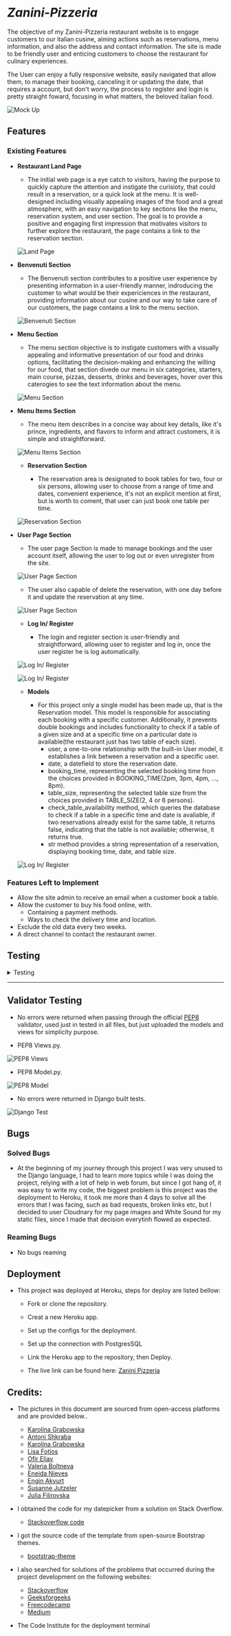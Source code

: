# _Zanini-Pizzeria_

The objective of my Zanini-Pizzeria restaurant website is to engage customers to our italian cusine, aiming actions such as reservations, menu information, and also the address and contact information. The site is made to be friendly user and enticing customers to choose the restaurant for culinary experiences.

The User can enjoy a fully responsive website, easily navigated that allow them, to manage their booking, canceling it or updating the date, that requires a account, but don't worry, the process to register and login is pretty straight foward, focusing in what matters, the beloved italian food.







  ![Mock Up](/img/mockup.png)

## Features

### Existing Features

- __Restaurant Land Page__
 
  - The initial web page is a eye catch to visitors, having the purpose to quickly capture the attention and instigate the curisioty, that could result in a reservation, or a quick look at the menu. It is well-designed including visually appealing images of the food and a great atmosphere, with an easy navigation to key sections like the menu, reservation system, and user section. The goal is to provide a positive and engaging first impression that motivates visitors to further explore the restaurant, the page contains a link to the reservation section.


  ![Land Page](/img/land-page.png)

- __Benvenuti Section__
 
  - The Benvenuti section contributes to a positive user experience by presenting information in a user-friendly manner, indroducing the customer to what would be their expericiences in the restaurant, providing information about our cusine and our way to take care of our customers, the page contains a link to the menu section.

  ![Benvenuti Section](/img/b-section.png)

- __Menu Section__

  - The menu section objective is to instigate customers with a visually appealing and informative presentation of our food and drinks options, facilitating the decision-making and enhancing the willing for our food, that section divede our menu in six categories, starters, main course, pizzas, desserts, drinks and beverages, hover over this caterogies to see the text information about the menu.

  ![Menu Section](/img/menu.png)

- __Menu Items Section__
 
  - The menu item describes in a concise way about key details, like it's prince, ingredients, and flavors to inform and attract customers, it is simple and straightforward.

  ![Menu Items Section](/img/m-i.png)

  - __Reservation Section__
 
    - The reservation area is designated to book tables for two, four or six persons, allowing user to choose from a range of time and dates, convenient experience, it's not an explicit mention at first, but is worth to coment, that user can just book one table per time.

  ![Reservation Section](/img/reservation.png)

- __User Page Section__
 
  - The user page Section is made to manage bookings and the user account itself, allowing the user to log out or even unregister from the site.
    
  ![User Page Section](/img/account.png)
    
  - The user also capable of delete the reservation, with one day before it and update the reservation at any time.
    
  ![User Page Section](/img/u-booking.png)

  - __Log In/ Register__
 
    - The login and register section is user-friendly and straightforward, allowing user to register and log in, once the user register he is log automatically.

  ![Log In/ Register](/img/login.png)

  ![Log In/ Register](/img/register.png)

  - __Models__
 
    - For this project only a single model has been made up, that is the Reservation model. This model is responsible for associating each booking with a specific customer. Additionally, it prevents double bookings and includes functionality to check if a table of a given size and at a specific time on a particular date is available(the restaurant just has two table of each size).
      - user, a one-to-one relationship with the built-in User model, it establishes a link between a reservation and a specific user.
      - date, a datefield to store the reservation date.
      - booking_time, representing the selected booking time from the choices provided in BOOKING_TIME(2pm, 3pm, 4pm, ..., 8pm).
      - table_size, representing the selected table size from the choices provided in TABLE_SIZE(2, 4 or 6 persons).
      - check_table_availability method, which queries the database to check if a table in a specific time and date is avaliable, if two reservations already exist for the same table, it returns false, indicating that the table is not available; otherwise, it returns true.
      -  str method provides a string representation of a reservation, displaying booking time, date, and table size.

  ![Log In/ Register](/img/modelss.png)

### Features Left to Implement

  - Allow the site admin to receive an email when a customer book a table.
  - Allow the customer to buy his food online, with.
    - Containing a payment methods.
    - Ways to check the delivery time and location.
  - Exclude the old data every two weeks.
  - A direct channel to contact the restaurant owner.
    

## Testing
<details>
<summary>Testing</summary>

- I have tested the code by the following methods:
- Passed on the Django test built in function, no issues found.
- Passed on the validator code PEPE8, no issues found.
- I manually tested the code, attempting to submit invalid inputs and reserve tables without prior registration, and double bookings as well.
- The site was tested on Heroku terminal and on the local terminal.
- 
- HTML Validator
![image](/readme/html-base.png)

- Products
![image](/readme/html-products.png)

- Newsletters
![image](/readme/html-products.png)

</details>
<hr>

## Validator Testing

  - No errors were returned when passing through the official [PEP8](https://pep8ci.herokuapp.com/) validator, used just in tested in all files, but just uploaded the models and views for simplicity purpose.
  
  - PEP8 Views.py.

  ![PEP8 Views](/img/viewpep.png)

  - PEP8 Model.py.

  ![PEP8 Model](/img/modelpep.png)

 - No errors were returned in Django built tests.

  ![Django Test](/img/testdajngo.png)

## Bugs

### Solved Bugs

  - At the beginning of my journey through this project I was very unused to the Django language, I had to learn more topics while I was doing the project, relying with a lot of help in web forum, but since I got  hang of, it was easy to write my code, the biggest problem is this project was the deployment to Heroku, it took me more than 4 days to solve all the errors that I was facing, such as bad requests, broken links etc, but I decided to user Cloudnary for my page images and White Sound for my static files, since I made that decision everytinh flowed as expected.

### Reaming Bugs
  
  - No bugs reaming

## Deployment

  - This project was deployed at Heroku, steps for deploy are listed bellow:
    - Fork or clone the repository.
    - Creat a new Heroku app.
    - Set up the configs for the deployment.
    - Set up the connection with PostgresSQL
    - Link the Heroku app to the repository, then Deploy.

    - The live link can be found here: [Zanini Pizzeria](https://zanini-pizzeria-0279eae282e5.herokuapp.com/)

## Credits:

  - The pictures in this document are sourced from open-access platforms and are provided below..
    - [Karolina Grabowska](https://www.pexels.com/photo/raw-garlic-on-white-marble-table-4197494/)
    - [Antoni Shkraba](https://www.pexels.com/photo/plants-with-green-leaves-against-white-background-5852289/)
    - [Karolina Grabowska](https://www.pexels.com/photo/delicious-fresh-ingredients-5386708/)
    - [Lisa Fotios](https://www.pexels.com/photo/selective-focus-photography-of-food-on-table-1126728/)
    - [Ofir Eliav](https://www.pexels.com/photo/set-of-various-delicious-desserts-served-in-plastic-container-7783241/)
    - [Valeria Boltneva](https://www.pexels.com/photo/close-up-photography-of-wine-glasses-1123260/)
    - [Eneida Nieves](https://www.pexels.com/photo/baked-pizza-on-pizza-peel-in-oven-905847/)
    - [Engin Akyurt](https://www.pexels.com/photo/food-photography-of-pasta-1438672/)
    - [Susanne Jutzeler](https://www.pexels.com/photo/assorted-juice-on-glass-bottles-1234079/)
    - [Julia Filirovska](https://www.pexels.com/photo/slices-of-meat-item-with-green-leaves-8251572/)
  
  - I obtained the code for my datepicker from a solution on Stack Overflow.
    - [Stackoverflow code](https://stackoverflow.com/questions/14646008/jquery-datepicker-min-max-dates)
  - I got the source code of the template from open-source Bootstrap themes.
    - [bootstrap-theme](https://startbootstrap.com/theme/creative)
  - I also searched for solutions of the problems that occurred during the project development on the following websites:
    - [Stackoverflow](https://stackoverflow.com/)
    - [Geeksforgeeks](https://www.geeksforgeeks.org/)
    - [Freecodecamp](https://www.freecodecamp.org/news)
    - [Medium](https://medium.com/)
  - The Code Institute for the deployment terminal
